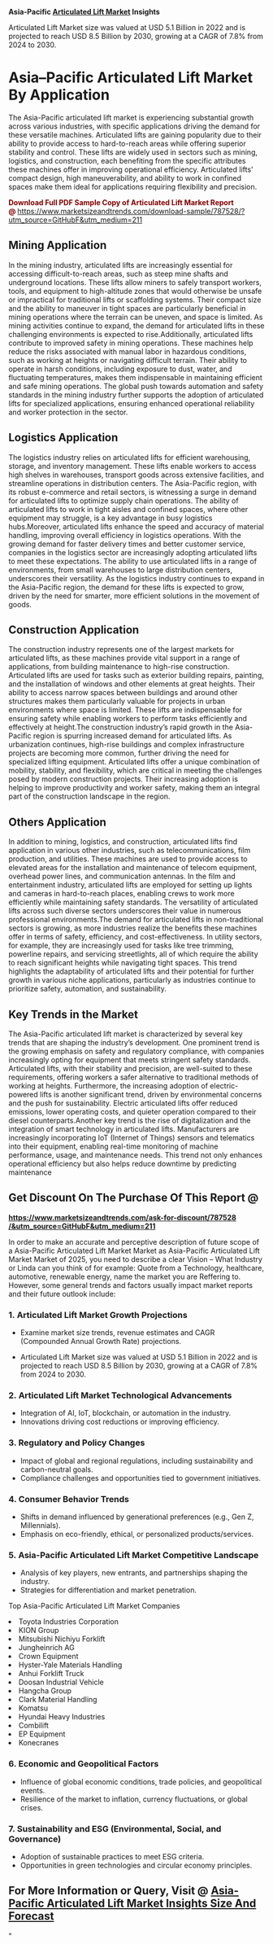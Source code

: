 <p><strong>Asia-Pacific&nbsp;<a href=""https://www.marketsizeandtrends.com/download-sample/787528/&amp;utm_source=GitHubF&amp;utm_medium=211"">Articulated Lift Market</a> Insights</strong></p><p>Articulated Lift Market size was valued at USD 5.1 Billion in 2022 and is projected to reach USD 8.5 Billion by 2030, growing at a CAGR of 7.8% from 2024 to 2030.</p><p><h1>Asia–Pacific Articulated Lift Market By Application</h1><p>The Asia-Pacific articulated lift market is experiencing substantial growth across various industries, with specific applications driving the demand for these versatile machines. Articulated lifts are gaining popularity due to their ability to provide access to hard-to-reach areas while offering superior stability and control. These lifts are widely used in sectors such as mining, logistics, and construction, each benefiting from the specific attributes these machines offer in improving operational efficiency. Articulated lifts' compact design, high maneuverability, and ability to work in confined spaces make them ideal for applications requiring flexibility and precision.<p><strong><span style="color: #800000;">Download Full PDF Sample Copy of Articulated Lift Market Report @</span>&nbsp;</strong><a href="https://www.marketsizeandtrends.com/download-sample/787528/?utm_source=GitHubF&amp;utm_medium=211" target="_blank">https://www.marketsizeandtrends.com/download-sample/787528/?utm_source=GitHubF&amp;utm_medium=211</a></p></p><h2>Mining Application</h2><p>In the mining industry, articulated lifts are increasingly essential for accessing difficult-to-reach areas, such as steep mine shafts and underground locations. These lifts allow miners to safely transport workers, tools, and equipment to high-altitude zones that would otherwise be unsafe or impractical for traditional lifts or scaffolding systems. Their compact size and the ability to maneuver in tight spaces are particularly beneficial in mining operations where the terrain can be uneven, and space is limited. As mining activities continue to expand, the demand for articulated lifts in these challenging environments is expected to rise.Additionally, articulated lifts contribute to improved safety in mining operations. These machines help reduce the risks associated with manual labor in hazardous conditions, such as working at heights or navigating difficult terrain. Their ability to operate in harsh conditions, including exposure to dust, water, and fluctuating temperatures, makes them indispensable in maintaining efficient and safe mining operations. The global push towards automation and safety standards in the mining industry further supports the adoption of articulated lifts for specialized applications, ensuring enhanced operational reliability and worker protection in the sector.</p><h2>Logistics Application</h2><p>The logistics industry relies on articulated lifts for efficient warehousing, storage, and inventory management. These lifts enable workers to access high shelves in warehouses, transport goods across extensive facilities, and streamline operations in distribution centers. The Asia-Pacific region, with its robust e-commerce and retail sectors, is witnessing a surge in demand for articulated lifts to optimize supply chain operations. The ability of articulated lifts to work in tight aisles and confined spaces, where other equipment may struggle, is a key advantage in busy logistics hubs.Moreover, articulated lifts enhance the speed and accuracy of material handling, improving overall efficiency in logistics operations. With the growing demand for faster delivery times and better customer service, companies in the logistics sector are increasingly adopting articulated lifts to meet these expectations. The ability to use articulated lifts in a range of environments, from small warehouses to large distribution centers, underscores their versatility. As the logistics industry continues to expand in the Asia-Pacific region, the demand for these lifts is expected to grow, driven by the need for smarter, more efficient solutions in the movement of goods.</p><h2>Construction Application</h2><p>The construction industry represents one of the largest markets for articulated lifts, as these machines provide vital support in a range of applications, from building maintenance to high-rise construction. Articulated lifts are used for tasks such as exterior building repairs, painting, and the installation of windows and other elements at great heights. Their ability to access narrow spaces between buildings and around other structures makes them particularly valuable for projects in urban environments where space is limited. These lifts are indispensable for ensuring safety while enabling workers to perform tasks efficiently and effectively at height.The construction industry’s rapid growth in the Asia-Pacific region is spurring increased demand for articulated lifts. As urbanization continues, high-rise buildings and complex infrastructure projects are becoming more common, further driving the need for specialized lifting equipment. Articulated lifts offer a unique combination of mobility, stability, and flexibility, which are critical in meeting the challenges posed by modern construction projects. Their increasing adoption is helping to improve productivity and worker safety, making them an integral part of the construction landscape in the region.</p><h2>Others Application</h2><p>In addition to mining, logistics, and construction, articulated lifts find application in various other industries, such as telecommunications, film production, and utilities. These machines are used to provide access to elevated areas for the installation and maintenance of telecom equipment, overhead power lines, and communication antennas. In the film and entertainment industry, articulated lifts are employed for setting up lights and cameras in hard-to-reach places, enabling crews to work more efficiently while maintaining safety standards. The versatility of articulated lifts across such diverse sectors underscores their value in numerous professional environments.The demand for articulated lifts in non-traditional sectors is growing, as more industries realize the benefits these machines offer in terms of safety, efficiency, and cost-effectiveness. In utility sectors, for example, they are increasingly used for tasks like tree trimming, powerline repairs, and servicing streetlights, all of which require the ability to reach significant heights while navigating tight spaces. This trend highlights the adaptability of articulated lifts and their potential for further growth in various niche applications, particularly as industries continue to prioritize safety, automation, and sustainability.</p><h2>Key Trends in the Market</h2><p>The Asia-Pacific articulated lift market is characterized by several key trends that are shaping the industry’s development. One prominent trend is the growing emphasis on safety and regulatory compliance, with companies increasingly opting for equipment that meets stringent safety standards. Articulated lifts, with their stability and precision, are well-suited to these requirements, offering workers a safer alternative to traditional methods of working at heights. Furthermore, the increasing adoption of electric-powered lifts is another significant trend, driven by environmental concerns and the push for sustainability. Electric articulated lifts offer reduced emissions, lower operating costs, and quieter operation compared to their diesel counterparts.Another key trend is the rise of digitalization and the integration of smart technology in articulated lifts. Manufacturers are increasingly incorporating IoT (Internet of Things) sensors and telematics into their equipment, enabling real-time monitoring of machine performance, usage, and maintenance needs. This trend not only enhances operational efficiency but also helps reduce downtime by predicting maintenance</p><h2><strong>Get Discount On The Purchase Of This Report @&nbsp;</strong></h2><p><strong><a href=""https://www.marketsizeandtrends.com/ask-for-discount/787528/&amp;utm_source=GitHubF&amp;utm_medium=211"" target=""_blank"">https://www.marketsizeandtrends.com/ask-for-discount/787528<br />/&amp;utm_source=GitHubF&amp;utm_medium=211</a></strong></p><p>In order to make an accurate and perceptive description of future scope of a Asia-Pacific&nbsp;Articulated Lift Market Market as Asia-Pacific&nbsp;Articulated Lift Market Market of 2025, you need to describe a clear Vision &ndash; What Industry or Linda can you think of for example: Quote from a Technology, healthcare, automotive, renewable energy, name the market you are Reffering to. However, some general trends and factors usually impact market reports and their future outlook include:</p><h3>1.&nbsp;<strong>Articulated Lift Market Growth Projections</strong></h3><ul><li>Examine market size trends, revenue estimates and CAGR (Compounded Annual Growth Rate) projections.</li><li><p>Articulated Lift Market size was valued at USD 5.1 Billion in 2022 and is projected to reach USD 8.5 Billion by 2030, growing at a CAGR of 7.8% from 2024 to 2030.</p></li></ul><h3>2.&nbsp;<strong>Articulated Lift Market Technological Advancements</strong></h3><ul><li>Integration of AI, IoT, blockchain, or automation in the industry.</li><li>Innovations driving cost reductions or improving efficiency.</li></ul><h3>3.&nbsp;<strong>Regulatory and Policy Changes</strong></h3><ul><li>Impact of global and regional regulations, including sustainability and carbon-neutral goals.</li><li>Compliance challenges and opportunities tied to government initiatives.</li></ul><h3>4.&nbsp;<strong>Consumer Behavior Trends</strong></h3><ul><li>Shifts in demand influenced by generational preferences (e.g., Gen Z, Millennials).</li><li>Emphasis on eco-friendly, ethical, or personalized products/services.</li></ul><h3>5.&nbsp;<strong>Asia-Pacific Articulated Lift Market Competitive Landscape</strong></h3><ul><li>Analysis of key players, new entrants, and partnerships shaping the industry.</li><li>Strategies for differentiation and market penetration.</li></ul><p data-pm-slice=""1 1 []"">Top Asia-Pacific Articulated Lift Market Companies</p><div data-test-id=""""><p><li>Toyota Industries Corporation</li><li> KION Group</li><li> Mitsubishi Nichiyu Forklift</li><li> Jungheinrich AG</li><li> Crown Equipment</li><li> Hyster-Yale Materials Handling</li><li> Anhui Forklift Truck</li><li> Doosan Industrial Vehicle</li><li> Hangcha Group</li><li> Clark Material Handling</li><li> Komatsu</li><li> Hyundai Heavy Industries</li><li> Combilift</li><li> EP Equipment</li><li> Konecranes</li></p></div><h3>6.&nbsp;<strong>Economic and Geopolitical Factors</strong></h3><ul><li>Influence of global economic conditions, trade policies, and geopolitical events.</li><li>Resilience of the market to inflation, currency fluctuations, or global crises.</li></ul><h3>7.&nbsp;<strong>Sustainability and ESG (Environmental, Social, and Governance)</strong></h3><ul><li>Adoption of sustainable practices to meet ESG criteria.</li><li>Opportunities in green technologies and circular economy principles.</li></ul><h2><strong>For More Information or Query, Visit @&nbsp;</strong><a href=""https://www.verifiedmarketreports.com/product/articulated-lift-market/"" target=""_blank"">Asia-Pacific Articulated Lift Market Insights Size And Forecast</a></h2>"
